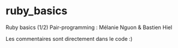 # ruby_basics
Ruby basics (1/2)
Pair-programming : Mélanie Nguon & Bastien Hiel

Les commentaires sont directement dans le code :) 

